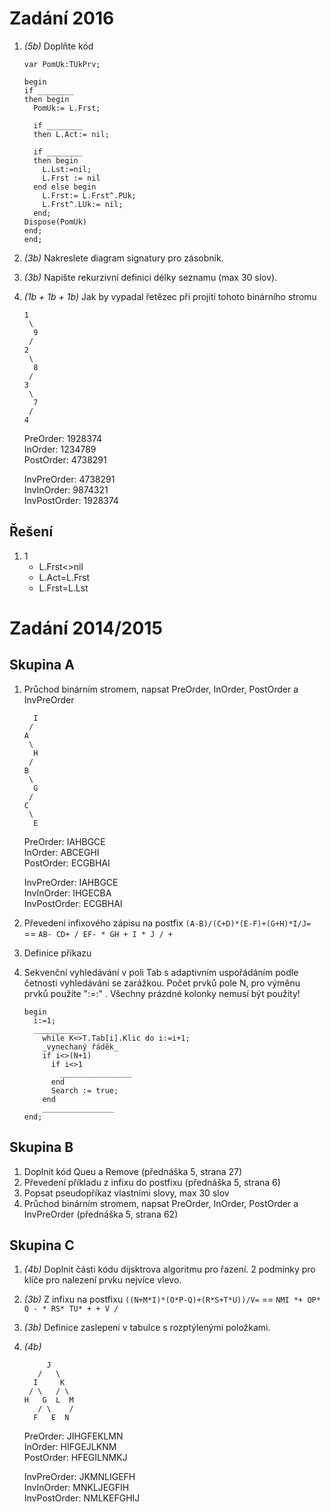 # Zadání 2016

1. _(5b)_ Doplňte kód

    ```text
    var PomUk:TUkPrv;

    begin
    if ________
    then begin
      PomUk:= L.Frst;

      if ________
      then L.Act:= nil;

      if ________
      then begin
        L.Lst:=nil;
        L.Frst := nil
      end else begin
        L.Frst:= L.Frst^.PUk;
        L.Frst^.LUk:= nil;
      end;
    Dispose(PomUk)
    end;
    end;
    ```

1. _(3b)_ Nakreslete diagram signatury pro zásobník.
1. _(3b)_ Napište rekurzivní definici délky seznamu (max 30 slov).
1. _(1b + 1b + 1b)_ Jak by vypadal řetězec při projití tohoto binárního stromu

    ```text
    1
     \
      9
     /
    2
     \
      8
     /
    3
     \
      7
     /
    4
    ```
    PreOrder: 1928374 <br/>
    InOrder: 1234789 <br/>
    PostOrder: 4738291 <br/>

    InvPreOrder: 4738291 <br/>
    InvInOrder: 9874321 <br/>
    InvPostOrder: 1928374 <br/>

## Řešení

1. 1
    - L.Frst<>nil
    - L.Act=L.Frst
    - L.Frst=L.Lst

# Zadání 2014/2015

## Skupina A

1. Průchod binárním stromem, napsat PreOrder, InOrder, PostOrder a InvPreOrder

    ```text
      I
     /
    A
     \
      H
     /
    B
     \
      G
     /
    C
     \
      E
    ```
   PreOrder: IAHBGCE <br/>
   InOrder: ABCEGHI <br/>
   PostOrder: ECGBHAI <br/>

   InvPreOrder: IAHBGCE <br/>
   InvInOrder: IHGECBA <br/>
   InvPostOrder: ECGBHAI <br/>

1. Převedení infixového zápisu na postfix `(A-B)/(C+D)*(E-F)+(G+H)*I/J=` == `AB- CD+ / EF- * GH + I * J / +`
1. Definice příkazu
1. Sekvenční vyhledávání v poli Tab s adaptivním uspořádáním podle četnosti vyhledávání se zarážkou. Počet prvků pole N, pro výměnu prvků použíte ":=:" . Všechny prázdné kolonky nemusí být použity!

    ```text
    begin
      i:=1;
      ___________
        while K<>T.Tab[i].Klic do i:=i+1;
        _vynechaný řáděk_
        if i<>(N+1)
          if i<>1
            ________________
          end
          Search := true;
        end
        ________________
    end;
    ```

## Skupina B

1. Doplnit kód Queu a Remove (přednáška 5, strana 27)
1. Převedení příkladu z infixu do postfixu (přednáška 5, strana 6)
1. Popsat pseudopříkaz vlastními slovy, max 30 slov
1. Průchod binárním stromem, napsat PreOrder, InOrder, PostOrder a InvPreOrder (přednáška 5, strana 62)

## Skupina C

1. _(4b)_ Doplnit části kódu dijsktrova algoritmu pro řazení. 2 podmínky pro klíče pro nalezení prvku nejvíce vlevo.
1. _(3b)_ Z infixu na postfixu `((N+M*I)*(O*P-Q)+(R*S+T*U))/V=` == `NMI *+ OP* Q - * RS* TU* + + V /`
1. _(3b)_ Definice zaslepení v tabulce s rozptýlenými položkami.
1. _(4b)_

    ```text
         J
       /   \
      I     K
     / \   / \
    H   G  L  M
       / \    /
      F   E  N
    ```

   PreOrder: JIHGFEKLMN <br/>
   InOrder: HIFGEJLKNM <br/>
   PostOrder: HFEGILNMKJ <br/>

   InvPreOrder: JKMNLIGEFH <br/>
   InvInOrder: MNKLJEGFIH <br/>
   InvPostOrder: NMLKEFGHIJ <br/>
